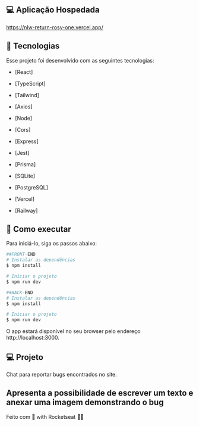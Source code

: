 ## 💻 Aplicação Hospedada

https://nlw-return-rosy-one.vercel.app/

## 🧪 Tecnologias

Esse projeto foi desenvolvido com as seguintes tecnologias:

- [React]
- [TypeScript]
- [Tailwind]
- [Axios]

- [Node]
- [Cors]
- [Express]
- [Jest]
- [Prisma]

- [SQLite]
- [PostgreSQL]

- [Vercel]
- [Railway]

## 🚀 Como executar

Para iniciá-lo, siga os passos abaixo:

```bash
##FRONT-END
# Instalar as dependências
$ npm install

# Iniciar o projeto
$ npm run dev

##BACK-END
# Instalar as dependências
$ npm install

# Iniciar o projeto
$ npm run dev
```

O app estará disponível no seu browser pelo endereço http://localhost:3000.

## 💻 Projeto

Chat para reportar bugs encontrados no site.

## Apresenta a possibilidade de escrever um texto e anexar uma imagem demonstrando o bug

Feito com 💜 with Rocketseat 👋🏻
